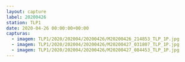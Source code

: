 ```yaml
---
layout: capture
label: 20200426
station: TLP1
date: 2020-04-26 00:00:00+00:00
capturas:
  - imagem: TLP1/2020/202004/20200426/M20200426_214853_TLP_1P.jpg
  - imagem: TLP1/2020/202004/20200426/M20200427_031807_TLP_1P.jpg
  - imagem: TLP1/2020/202004/20200426/M20200427_084453_TLP_1P.jpg
---
```

